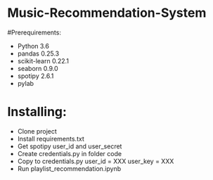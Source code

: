 # Music-Recommendation-System

#Prerequirements:
  - Python 3.6
  - pandas 0.25.3
  - scikit-learn 0.22.1
  - seaborn 0.9.0
  - spotipy 2.6.1
  - pylab

# Installing:
  - Clone project
  - Install requirements.txt
  - Get spotipy user_id and user_secret
  - Create credentials.py in folder code
  - Copy to credentials.py
    user_id = XXX
    user_key = XXX
  - Run playlist_recommendation.ipynb
